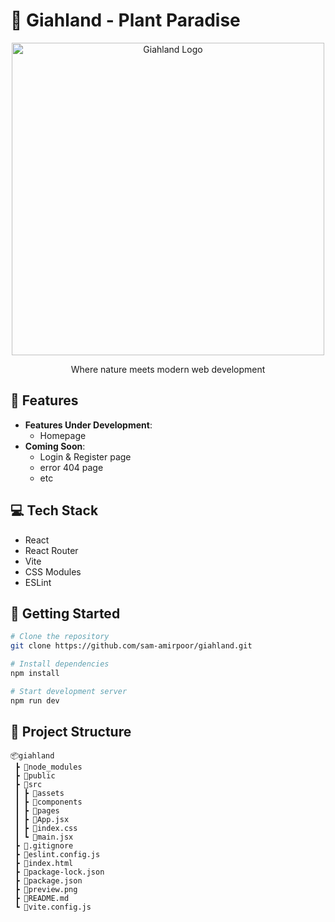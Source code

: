 # 🌿 Giahland - Plant Paradise

<div align="center">
  <img src="./preview.png" alt="Giahland Logo" width="500"/>
  <p>Where nature meets modern web development</p>
</div>

## 🚀 Features

- **Features Under Development**:
  - Homepage
- **Coming Soon**:
  - Login & Register page
  - error 404 page
  - etc

## 💻 Tech Stack

- React
- React Router
- Vite
- CSS Modules
- ESLint

## 🌱 Getting Started

```bash
# Clone the repository
git clone https://github.com/sam-amirpoor/giahland.git

# Install dependencies
npm install

# Start development server
npm run dev
```

## 🌴 Project Structure

```
📦giahland
 ┣ 📂node_modules
 ┣ 📂public
 ┣ 📂src
 ┃ ┣ 📂assets
 ┃ ┣ 📂components
 ┃ ┣ 📂pages
 ┃ ┣ 📜App.jsx
 ┃ ┣ 📜index.css
 ┃ ┗ 📜main.jsx
 ┣ 📜.gitignore
 ┣ 📜eslint.config.js
 ┣ 📜index.html
 ┣ 📜package-lock.json
 ┣ 📜package.json
 ┣ 📜preview.png
 ┣ 📜README.md
 ┗ 📜vite.config.js
```
